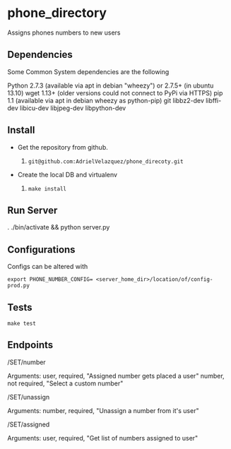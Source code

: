 phone_directory
==============

Assigns phones numbers to new users

## Dependencies

Some Common System dependencies are the following

Python 2.7.3 (available via apt in debian "wheezy") or 2.7.5+ (in ubuntu 13.10)
wget 1.13+ (older versions could not connect to PyPi via HTTPS)
pip 1.1 (available via apt in debian wheezy as python-pip)
git
libbz2-dev
libffi-dev
libicu-dev
libjpeg-dev
libpython-dev

## Install

* Get the repository from github.
	1. `git@github.com:AdrielVelazquez/phone_direcoty.git`

* Create the local DB and virtualenv
    1. `make install`

## Run Server

. ./bin/activate && python server.py

## Configurations

Configs can be altered with

`export PHONE_NUMBER_CONFIG= <server_home_dir>/location/of/config-prod.py`

## Tests

`make test`

## Endpoints

/SET/number

Arguments:
    user, required, "Assigned number gets placed a user"
    number, not required, "Select a custom number"


/SET/unassign

Arguments:
    number, required, "Unassign a number from it's user"


/SET/assigned

Arguments:
    user, required, "Get list of numbers assigned to user"
